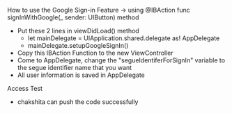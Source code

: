 How to use the Google Sign-in Feature -> using @IBAction func signInWithGoogle(_ sender: UIButton) method 
+ Put these 2 lines in viewDidLoad() method
    + let mainDelegate = UIApplication.shared.delegate as! AppDelegate
    + mainDelegate.setupGoogleSignIn()
+ Copy this IBAction Function to the new ViewController
+ Come to AppDelegate, change the "segueIdentiferForSignIn" variable to the segue identifier name that you want
+ All user information is saved in AppDelegate




Access Test
+ chakshita can push the code successfully

